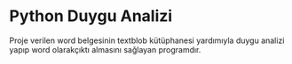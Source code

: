 # Python Duygu Analizi
Proje verilen word belgesinin textblob kütüphanesi yardımıyla duygu analizi yapıp word olarakçıktı almasını sağlayan programdır.

